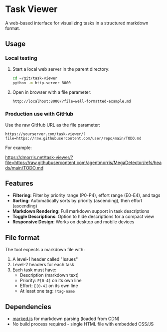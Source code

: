 # Task Viewer

A web-based interface for visualizing tasks in a structured markdown format.

## Usage

### Local testing

1. Start a local web server in the parent directory:
   ```bash
   cd ~/git/task-viewer
   python -m http.server 8000
   ```

2. Open in browser with a file parameter:
   ```
   http://localhost:8000/?file=well-formatted-example.md
   ```

### Production use with GitHub

Use the raw GitHub URL as the file parameter:

```
https://yourserver.com/task-viewer/?file=https://raw.githubusercontent.com/user/repo/main/TODO.md
```

For example:

<https://dmorris.net/task-viewer/?file=https://raw.githubusercontent.com/agentmorris/MegaDetector/refs/heads/main/TODO.md>


## Features

- **Filtering**: Filter by priority range (P0-P4), effort range (E0-E4), and tags
- **Sorting**: Automatically sorts by priority (ascending), then effort (ascending)
- **Markdown Rendering**: Full markdown support in task descriptions
- **Toggle Descriptions**: Option to hide descriptions for a compact view
- **Responsive Design**: Works on desktop and mobile devices

## File format

The tool expects a markdown file with:

1. A level-1 header called "Issues" 
2. Level-2 headers for each task
3. Each task must have:
   - Description (markdown text)
   - Priority: `P[0-4]` on its own line
   - Effort: `E[0-4]` on its own line  
   - At least one tag: `!tag-name`

## Dependencies

- [marked.js](https://marked.js.org/) for markdown parsing (loaded from CDN)
- No build process required - single HTML file with embedded CSS/JS
